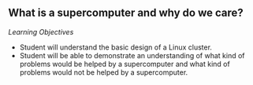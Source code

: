 What is a supercomputer and why do we care?
-------------------------------------------
*Learning Objectives*
*    Student will understand the basic design of a Linux cluster.
*    Student will be able to demonstrate an understanding of what kind of problems would be helped by a supercomputer and what kind of problems would not be helped by a supercomputer.

